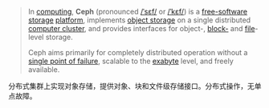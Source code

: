 > In [computing](https://en.wikipedia.org/wiki/Computing), **Ceph** (pronounced [/ˈsɛf/](https://en.wikipedia.org/wiki/Help:IPA/English) or [/ˈkɛf/](https://en.wikipedia.org/wiki/Help:IPA/English)) is a [free-software](https://en.wikipedia.org/wiki/Free-software) [storage](https://en.wikipedia.org/wiki/Computer_data_storage) [platform](https://en.wikipedia.org/wiki/Computing_platform), implements [object storage](https://en.wikipedia.org/wiki/Object_storage) on a single distributed [computer cluster](https://en.wikipedia.org/wiki/Computer_cluster), and provides interfaces for object-, [block-](https://en.wikipedia.org/wiki/Block_storage) and [file](https://en.wikipedia.org/wiki/Computer_file)-level storage. 
>
> Ceph aims primarily for completely distributed operation without a [single point of failure](https://en.wikipedia.org/wiki/Single_point_of_failure), scalable to the [exabyte](https://en.wikipedia.org/wiki/Exabyte) level, and freely available. 

分布式集群上实现对象存储，提供对象、块和文件级存储接口。分布式操作，无单点故障。